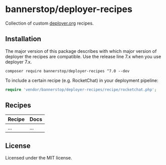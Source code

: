 # bannerstop/deployer-recipes

Collection of custom [deployer.org](https://deployer.org/) recipes.

## Installation

The major version of this package describes with which major version of deployer the recipes are compatible.
Use the release line 7.x when you use deployer 7.x.

```shell
composer require bannerstop/deployer-recipes ^7.0 --dev
```

To include a certain recipe (e.g. RocketChat) in your deployment pipeline:

```php
require 'vendor/bannerstop/deployer-recipes/recipe/rocketchat.php';
```

## Recipes

| Recipe | Docs |
|--------|------|
| ...    | ...  |

## License

Licensed under the MIT license.
